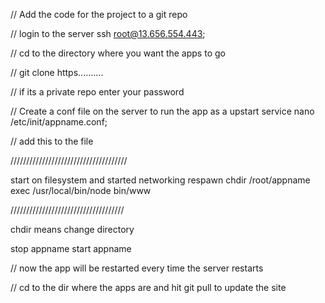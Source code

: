 // Add the code for the project to a git repo

// login to the server
ssh root@13.656.554.443;

// cd to the directory where you want the apps to go

// git clone https..........

// if its a private repo enter your password


// Create a conf file on the server to run the app as a upstart service
nano /etc/init/appname.conf;

// add this to the file

/////////////////////////////////////

start on filesystem and started networking
respawn
chdir /root/appname
exec /usr/local/bin/node bin/www

////////////////////////////////////

chdir means change directory

stop appname
start appname


// now the app will be restarted every time the server restarts

// cd to the dir where the apps are and hit git pull to update the site
